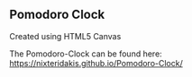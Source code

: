## Pomodoro Clock

Created using HTML5 Canvas

The Pomodoro-Clock can be found here:
https://nixteridakis.github.io/Pomodoro-Clock/

